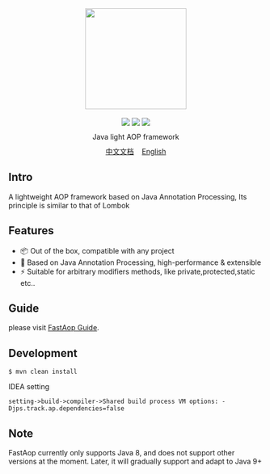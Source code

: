 <div align=center>
<img width="200px;" src="http://pan.sudoyc.com:7878/apps/files_sharing/publicpreview/zsW4eHSPx9DKt8P?x=3710&y=1192&a=true&file=logo.png&scalingup=0"/>
</div>

<br/>

<div align=center>
<img src="https://img.shields.io/badge/licenes-MIT-brightgreen.svg"/>
<img src="https://img.shields.io/badge/jdk-1.8-brightgreen.svg"/>
<img src="https://img.shields.io/badge/release-master-brightgreen.svg"/>
</div>
<div align=center style="margin:10px 0px 10px 0px">
Java light AOP framework
</div>
<div align=center >
  <span><a href="/readme-zh.md">中文文档</a>&nbsp;&nbsp;&nbsp;&nbsp;<a href="/readme.md">English</a></span>
</div>

## Intro

A lightweight AOP framework based on Java Annotation Processing, Its principle is similar to that of Lombok

## Features

- 📦 Out of the box, compatible with any project
- 🚀 Based on Java Annotation Processing, high-performance & extensible
- ⚡️ Suitable for arbitrary modifiers methods, like private,protected,static etc..

## Guide

  please visit [FastAop Guide](http://doc.fastlight.org:7878).

## Development

```
$ mvn clean install
```

IDEA setting

```
setting->build->compiler->Shared build process VM options: -Djps.track.ap.dependencies=false
```

## Note

FastAop currently only supports Java 8, and does not support other versions at the moment. Later, it will gradually support and adapt to Java 9+